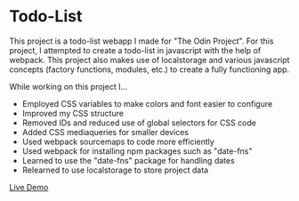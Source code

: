 # Todo-List

This project is a todo-list webapp I made for "The Odin Project". For this project, I attempted to create a todo-list in javascript with the help of webpack. This project also makes use of localstorage and various javascript concepts (factory functions, modules, etc.) to create a fully functioning app.

While working on this project I...

* Employed CSS variables to make colors and font easier to configure
* Improved my CSS structure
* Removed IDs and reduced use of global selectors for CSS code
* Added CSS mediaqueries for smaller devices
* Used webpack sourcemaps to code more efficiently
* Used webpack for installing npm packages such as "date-fns"
* Learned to use the "date-fns" package for handling dates
* Relearned to use localstorage to store project data

[Live Demo](https://kindaexists.github.io/todo-list/)
